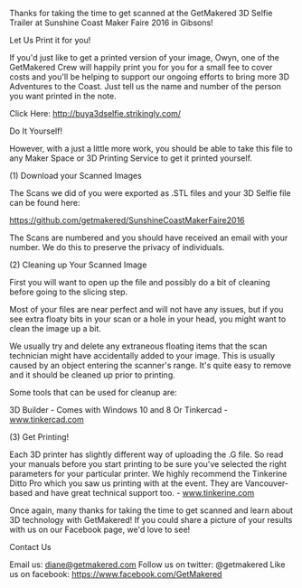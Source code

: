 Thanks for taking the time to get scanned at the GetMakered 3D Selfie Trailer at Sunshine Coast Maker Faire 2016 in Gibsons!


Let Us Print it for you!

If you'd just like to get a printed version of your image, Owyn, one of the GetMakered Crew will happily print you for you for a small fee to cover costs and you'll be helping to support our ongoing efforts to bring more 3D Adventures to the Coast. Just tell us the name and number of the person you want printed in the note.

Click Here: http://buya3dselfie.strikingly.com/

Do It Yourself!

However, with a just a little more work, you should be able to take this file to any Maker Space or 3D Printing Service to get it printed yourself.

(1) Download your Scanned Images

The Scans we did of you were exported as .STL files and your 3D Selfie file can be found here:

https://github.com/getmakered/SunshineCoastMakerFaire2016

The Scans are numbered and you should have received an email with your number. We do this to preserve the privacy of individuals.

(2) Cleaning up Your Scanned Image

First you will want to open up the file and possibly do a bit of cleaning before going to the slicing step.

Most of your files are near perfect and will not have any issues, but if you see extra floaty bits in your scan or a hole in your head, you might want to clean the image up a bit.

We usually try and delete any extraneous floating items that the scan technician might have accidentally added to your image. This is usually caused by an object entering the scanner's range. It's quite easy to remove and it should be cleaned up prior to printing.


Some tools that can be used for cleanup are:

3D Builder - Comes with Windows 10 and 8
Or
Tinkercad - www.tinkercad.com

(3) Get Printing!

Each 3D printer has slightly different way of uploading the .G file. So read your manuals before you start printing to be sure you've selected the right parameters for your particular printer. We highly recommend the Tinkerine Ditto Pro which you saw us printing with at the event. They are Vancouver-based and have great technical support too. - www.tinkerine.com

Once again, many thanks for taking the time to get scanned and learn about 3D technology with GetMakered! If you could share a picture of your results with us on our Facebook page, we'd love to see!

Contact Us

Email us: diane@getmakered.com Follow us on twitter: @getmakered Like us on facebook: https://www.facebook.com/GetMakered
